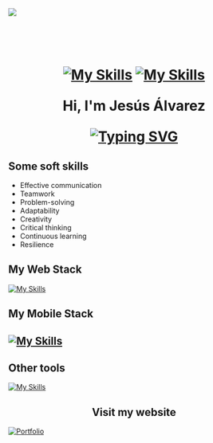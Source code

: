 <img src="https://cvjesusalvarez.000webhostapp.com/assets/images/Banner.png">

<h1 align="center">

<br>

[![My Skills](https://skillicons.dev/icons?i=linkedin)](https://linkedin.com/in/jesús-miguel-álvarez-vázquez-525667213)
[![My Skills](https://skillicons.dev/icons?i=instagram)](https://instagram.com/kanin_021)

Hi, I'm Jesús Álvarez

[![Typing SVG](https://readme-typing-svg.demolab.com?font=Roboto+Mono&size=40&pause=1000&color=c9510c&center=true&vCenter=true&width=700&height=70&lines=I'm+Software+Engineer)](https://git.io/typing-svg)

</h1>

<h2 align="left">Some soft skills</h2>

<ul>
  <li>Effective communication</li>
  <li>Teamwork</li>
  <li>Problem-solving</li>
  <li>Adaptability</li>
  <li>Creativity</li>
  <li>Critical thinking</li>
  <li>Continuous learning</li>
  <li>Resilience</li>

</ul>

<p align="left"></p>

<h2 align="left">My Web Stack</h2>

[![My Skills](https://skillicons.dev/icons?i=html,css,scss,js,ts,nodejs,angular,react,electron&perline=3)](https://skillicons.dev)

<h2 align="left">My Mobile Stack<h2>

[![My Skills](https://skillicons.dev/icons?i=java,androidstudio,firebase&perline=3)](https://skillicons.dev)

<h2 align="left">Other tools</h2>

[![My Skills](https://skillicons.dev/icons?i=vscode,git,postman,jenkins,docker,linux&perline=3)](https://skillicons.dev)

<h2 align="center">Visit my website</h2>

[![Portfolio](https://img.shields.io/badge/Portfolio-%23000000.svg?style=for-the-badge&logo=firefox&logoColor=#FF7139)](https://cvjesusalvarez.000webhostapp.com/)
